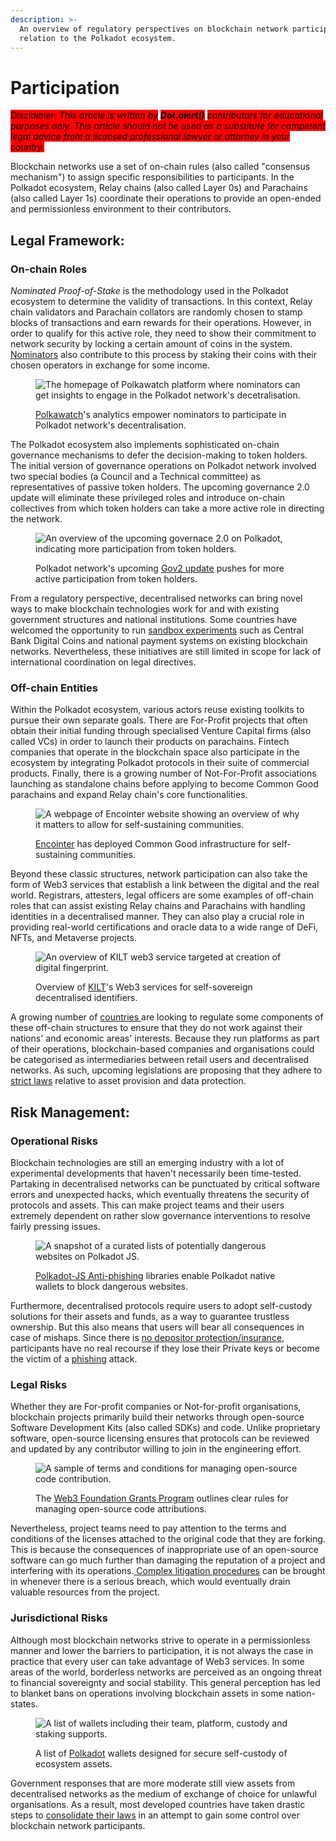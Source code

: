 ```yaml
---
description: >-
  An overview of regulatory perspectives on blockchain network participation in
  relation to the Polkadot ecosystem.
---
```


# Participation

_<mark style="background-color:red;">Disclaimer: This article is written by</mark> <mark style="background-color:red;"></mark><mark style="background-color:red;">**Dot.alert()**</mark> <mark style="background-color:red;"></mark><mark style="background-color:red;">contributors for educational purposes only. This article should not be used as a substitute for competent legal advice from a licensed professional lawyer or attorney in your country.</mark>_



Blockchain networks use a set of on-chain rules (also called "consensus mechanism") to assign specific responsibilities to participants. In the Polkadot ecosystem, Relay chains (also called Layer 0s) and Parachains (also called Layer 1s) coordinate their operations to provide an open-ended and permissionless environment to their contributors.&#x20;



## Legal Framework:&#x20;

### On-chain Roles

_Nominated Proof-of-Stake_ is the methodology used in the Polkadot ecosystem to determine the validity of transactions. In this context, Relay chain validators and Parachain collators are randomly chosen to stamp blocks of transactions and earn rewards for their operations. However, in order to qualify for this active role, they need to show their commitment to network security by locking a certain amount of coins in the system. [Nominators](https://dot-alert.gitbook.io/dot.alert/content/3.operations/staking/nominating) also contribute to this process by staking their coins with their chosen operators in exchange for some income.

<figure><img src="../../../.gitbook/assets/R_NAnalytics.JPG" alt="The homepage of Polkawatch platform where nominators can get insights to engage in the Polkadot network&#x27;s decetralisation."><figcaption><p><a href="https://polkawatch.app/">Polkawatch</a>'s analytics empower nominators to participate in Polkadot network's decentralisation.</p></figcaption></figure>

The Polkadot ecosystem also implements sophisticated on-chain governance mechanisms to defer the decision-making to token holders. The initial version of governance operations on Polkadot network involved two special bodies (a Council and a Technical committee) as representatives of passive token holders. The upcoming governance 2.0 update will eliminate these privileged roles and introduce on-chain collectives from which token holders can take a more active role in directing the network.&#x20;

<figure><img src="../../../.gitbook/assets/R_NGov2.JPG" alt="An overview of the upcoming governace 2.0 on Polkadot, indicating more participation from token holders."><figcaption><p>Polkadot network's upcoming <a href="https://polkadot.network/blog/gov2-polkadots-next-generation-of-decentralised-governance/">Gov2 update</a> pushes for more active participation from token holders.</p></figcaption></figure>

From a regulatory perspective, decentralised networks can bring novel ways to make blockchain technologies work for and with existing government structures and national institutions. Some countries have welcomed the opportunity to run [sandbox experiments](https://www.atlanticcouncil.org/cbdctracker/) such as Central Bank Digital Coins and national payment systems on existing blockchain networks. Nevertheless, these initiatives are still limited in scope for lack of international coordination on legal directives.



### Off-chain Entities

Within the Polkadot ecosystem, various actors reuse existing toolkits to pursue their own separate goals. There are For-Profit projects that often obtain their initial funding through specialised Venture Capital firms (also called VCs) in order to launch their products on parachains. Fintech companies that operate in the blockchain space also participate in the ecosystem by integrating Polkadot protocols in their suite of commercial products. Finally, there is a growing number of Not-For-Profit associations launching as standalone chains before applying to become Common Good parachains and expand Relay chain's core functionalities.&#x20;

<figure><img src="../../../.gitbook/assets/R_NEncointer.JPG" alt="A webpage of Encointer website showing an overview of why it matters to allow for self-sustaining communities."><figcaption><p><a href="https://encointer.org/">Encointer</a> has deployed Common Good infrastructure for self-sustaining communities.</p></figcaption></figure>

Beyond these classic structures, network participation can also take the form of Web3 services that establish a link between the digital and the real world. Registrars, attesters, legal officers are some examples of off-chain roles that can assist existing Relay chains and Parachains with handling identities in a decentralised manner. They can also play a crucial role in providing real-world certifications and oracle data to a wide range of DeFi, NFTs, and Metaverse projects.&#x20;

<figure><img src="../../../.gitbook/assets/R_NKilt.JPG" alt="An overview of KILT web3 service targeted at creation of digital fingerprint."><figcaption><p>Overview of <a href="https://www.kilt.io/how-it-works/">KILT</a>'s Web3 services for self-sovereign decentralised identifiers.</p></figcaption></figure>



A growing number of [countries ](https://complyadvantage.com/insights/cryptocurrency-regulations-around-world/)are looking to regulate some components of these off-chain structures to ensure that they do not work against their nations' and economic areas' interests. Because they run platforms as part of their operations, blockchain-based companies and organisations could be categorised as intermediaries between retail users and decentralised networks. As such, upcoming legislations are proposing that they adhere to [strict laws](https://www.linkedin.com/pulse/how-commission-set-out-torpedo-web3-without-even-realizing-?trk=organization\_guest\_main-feed-card\_feed-article-content) relative to asset provision and data protection.



## Risk Management:

### Operational Risks

Blockchain technologies are still an emerging industry with a lot of experimental developments that haven't necessarily been time-tested. Partaking in decentralised networks can be punctuated by critical software errors and unexpected hacks, which eventually threatens the security of protocols and assets. This can make project teams and their users extremely dependent on rather slow governance interventions to resolve fairly pressing issues.

<figure><img src="../../../.gitbook/assets/R_NAntiPhishing.JPG" alt="A snapshot of a curated lists of potentially dangerous websites on Polkadot JS."><figcaption><p><a href="https://polkadot.js.org/phishing/">Polkadot-JS Anti-phishing</a> libraries enable Polkadot native wallets to block dangerous websites. </p></figcaption></figure>

Furthermore, decentralised protocols require users to adopt self-custody solutions for their assets and funds, as a way to guarantee trustless ownership. But this also means that users will bear all consequences in case of mishaps. Since there is [no depositor protection/insurance](https://koinly.io/blog/crypto-scam-tax/), participants have no real recourse if they lose their Private keys or become the victim of a [phishing](https://www.forbes.com/sites/forbestechcouncil/2022/04/27/four-crypto-and-blockchain-phishing-scams-to-be-aware-of-before-you-get-excited-about-web3/?sh=63be25e025c5) attack.&#x20;



### Legal Risks

Whether they are For-profit companies or Not-for-profit organisations, blockchain projects primarily build their networks through open-source Software Development Kits (also called SDKs) and code. Unlike proprietary software, open-source licensing ensures that protocols can be reviewed and updated by any contributor willing to join in the engineering effort.&#x20;

<figure><img src="../../../.gitbook/assets/R_NW3FGrants.JPG" alt="A sample of terms and conditions for managing open-source code contribution."><figcaption><p>The <a href="https://github.com/w3f/Grants-Program">Web3 Foundation Grants Program</a> outlines clear rules for managing open-source code attributions.</p></figcaption></figure>

Nevertheless, project teams need to pay attention to the terms and conditions of the licenses attached to the original code that they are forking. This is because the consequences of inappropriate use of an open-source software can go much further than damaging the reputation of a project and interfering with its operations.[ Complex litigation procedures](https://brainhub.eu/library/open-source-licenses-to-avoid) can be brought in whenever there is a serious breach, which would eventually drain valuable resources from the project.



### Jurisdictional Risks

Although most blockchain networks strive to operate in a permissionless manner and lower the barriers to participation, it is not always the case in practice that every user can take advantage of Web3 services. In some areas of the world, borderless networks are perceived as an ongoing threat to financial sovereignty and social stability. This general perception has led to blanket bans on operations involving blockchain assets in some nation-states.

<figure><img src="../../../.gitbook/assets/R_NSelfcustody.JPG" alt="A list of wallets including their team, platform, custody and staking supports."><figcaption><p>A list of <a href="https://support.polkadot.network/support/solutions/articles/65000068702-where-to-store-dot-polkadot-wallet-options">Polkadot</a> wallets designed for secure self-custody of ecosystem assets.</p></figcaption></figure>

Government responses that are more moderate still view assets from decentralised networks as the medium of exchange of choice for unlawful organisations. As a result, most developed countries have taken drastic steps to [consolidate their laws](https://www.europarl.europa.eu/news/en/press-room/20220627IPR33919/crypto-assets-deal-on-new-rules-to-stop-illicit-flows-in-the-eu) in an attempt to gain some control over blockchain network participants.

